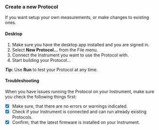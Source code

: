 ### Create a new Protocol

If you want setup your own measurements, or make changes to existing ones.

#### Desktop

1. Make sure you have the desktop app installed and you are signed in.
2. Select **New Protocol...** from the File menu.
3. Connect the Instrument you want to use the Protocol with.
4. Start building your Protocol...

***Tip:*** Use **<i class="fa fa-play"></i> Run** to test your Protocol at any time.

#### Troubleshooting

When you have issues running the Protocol on your Instrument, make sure you check the following things first:

- [x] Make sure, that there are no errors or warnings indicated.
- [x] Check if your Instrument is connected and can run already existing Protocols.
- [x] Confirm, that the latest firmware is installed on your Instrument.